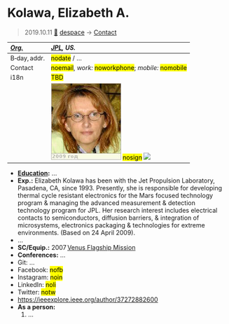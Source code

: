 # Kolawa, Elizabeth A.
> 2019.10.11 [🚀](../index/index.md) [despace](index.md) → [Contact](contact.md)

|*[Org.](contact.md)*|*[JPL](zz_jpl.md), US.*|
|:--|:--|
|B‑day, addr.|<mark>nodate</mark> / …|
|Contact|<mark>noemail</mark>, *work:* <mark>noworkphone</mark>; *mobile:* <mark>nomobile</mark>|
|i18n|<mark>TBD</mark>|
||[![](f/contact/k/kolawa1_photo_thumb.jpg)](f/contact/k/kolawa1_photo.jpg) <mark>nosign</mark> [![](f/contact//1_sign_thumb.jpg)](f/contact//1_sign.png)|

   - **[Education](edu.md):** …
   - **Exp.:** Elizabeth Kolawa has been with the Jet Propulsion Laboratory, Pasadena, CA, since 1993. Presently, she is responsible for developing thermal cycle resistant electronics for the Mars focused technology program & managing the advanced measurement & detection technology program for JPL. Her research interest includes electrical contacts to semiconductors, diffusion barriers, & integration of microsystems, electronics packaging & technologies for extreme environments. (Based on 24 April 2009).
   - …
   - **SC/Equip.:** 2007 [Venus Flagship Mission](venus_flagship_mission.md)
   - **Conferences:** …
   - Git: …
   - Facebook: <mark>nofb</mark>
   - Instagram: <mark>noin</mark>
   - LinkedIn: <mark>noli</mark>
   - Twitter: <mark>notw</mark>
   - <https://ieeexplore.ieee.org/author/37272882600>
   - **As a person:**
      1. …
